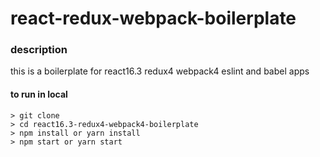 # react-redux-webpack-boilerplate

### description

this is a boilerplate for react16.3 redux4 webpack4 eslint and babel apps

#### to run in local

```
> git clone
> cd react16.3-redux4-webpack4-boilerplate
> npm install or yarn install
> npm start or yarn start
```
